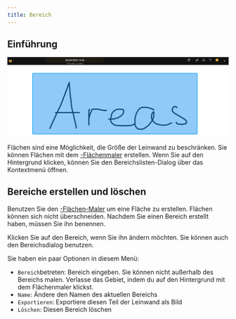 ```yaml
---
title: Bereich
---
```


## Einführung

![Fläche](area.png)

Flächen sind eine Möglichkeit, die Größe der Leinwand zu beschränken. Sie können Flächen mit dem [-Flächenmaler](painters/area.md) erstellen. Wenn Sie auf den Hintergrund klicken, können Sie den Bereichslisten-Dialog über das Kontextmenü öffnen.

## Bereiche erstellen und löschen

Benutzen Sie den [-Flächen-Maler](painters/area.md) um eine Fläche zu erstellen. Flächen können sich nicht überschneiden. Nachdem Sie einen Bereich erstellt haben, müssen Sie ihn benennen.

Klicken Sie auf den Bereich, wenn Sie ihn ändern möchten. Sie können auch den Bereichsdialog benutzen.

Sie haben ein paar Optionen in diesem Menü:

* `Bereich`betreten: Bereich eingeben. Sie können nicht außerhalb des Bereichs malen. Verlasse das Gebiet, indem du auf den Hintergrund mit dem Flächenmaler klickst.
* `Name`: Ändere den Namen des aktuellen Bereichs
* `Exportieren`: Exportiere diesen Teil der Leinwand als Bild
* `Löschen`: Diesen Bereich löschen
